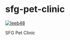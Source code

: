 # sfg-pet-clinic

[![leeb48](https://circleci.com/gh/leeb48/sfg-pet-clinic.svg?style=svg)](https://circleci.com/gh/leeb48/sfg-pet-clinic)

SFG Pet Clinic
